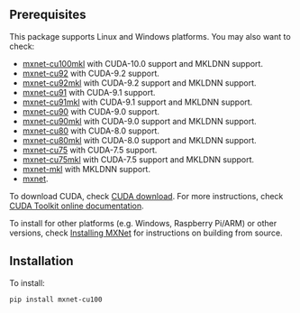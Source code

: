 <!--- Licensed to the Apache Software Foundation (ASF) under one -->
<!--- or more contributor license agreements.  See the NOTICE file -->
<!--- distributed with this work for additional information -->
<!--- regarding copyright ownership.  The ASF licenses this file -->
<!--- to you under the Apache License, Version 2.0 (the -->
<!--- "License"); you may not use this file except in compliance -->
<!--- with the License.  You may obtain a copy of the License at -->

<!---   http://www.apache.org/licenses/LICENSE-2.0 -->

<!--- Unless required by applicable law or agreed to in writing, -->
<!--- software distributed under the License is distributed on an -->
<!--- "AS IS" BASIS, WITHOUT WARRANTIES OR CONDITIONS OF ANY -->
<!--- KIND, either express or implied.  See the License for the -->
<!--- specific language governing permissions and limitations -->
<!--- under the License. -->

Prerequisites
-------------
This package supports Linux and Windows platforms. You may also want to check:
- [mxnet-cu100mkl](https://pypi.python.org/pypi/mxnet-cu100mkl/) with CUDA-10.0 support and MKLDNN support.
- [mxnet-cu92](https://pypi.python.org/pypi/mxnet-cu92/) with CUDA-9.2 support.
- [mxnet-cu92mkl](https://pypi.python.org/pypi/mxnet-cu92mkl/) with CUDA-9.2 support and MKLDNN support.
- [mxnet-cu91](https://pypi.python.org/pypi/mxnet-cu91/) with CUDA-9.1 support.
- [mxnet-cu91mkl](https://pypi.python.org/pypi/mxnet-cu91mkl/) with CUDA-9.1 support and MKLDNN support.
- [mxnet-cu90](https://pypi.python.org/pypi/mxnet-cu90/) with CUDA-9.0 support.
- [mxnet-cu90mkl](https://pypi.python.org/pypi/mxnet-cu90mkl/) with CUDA-9.0 support and MKLDNN support.
- [mxnet-cu80](https://pypi.python.org/pypi/mxnet-cu80/) with CUDA-8.0 support.
- [mxnet-cu80mkl](https://pypi.python.org/pypi/mxnet-cu80mkl/) with CUDA-8.0 support and MKLDNN support.
- [mxnet-cu75](https://pypi.python.org/pypi/mxnet-cu75/) with CUDA-7.5 support.
- [mxnet-cu75mkl](https://pypi.python.org/pypi/mxnet-cu75mkl/) with CUDA-7.5 support and MKLDNN support.
- [mxnet-mkl](https://pypi.python.org/pypi/mxnet-mkl/) with MKLDNN support.
- [mxnet](https://pypi.python.org/pypi/mxnet/).

To download CUDA, check [CUDA download](https://developer.nvidia.com/cuda-downloads). For more instructions, check [CUDA Toolkit online documentation](http://docs.nvidia.com/cuda/index.html).

To install for other platforms (e.g. Windows, Raspberry Pi/ARM) or other versions, check [Installing MXNet](https://mxnet.apache.org/versions/master/install/index.html) for instructions on building from source.

Installation
------------
To install:
```bash
pip install mxnet-cu100
```
